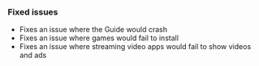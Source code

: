 ### Fixed issues
- Fixes an issue where the Guide would crash
- Fixes an issue where games would fail to install
- Fixes an issue where streaming video apps would fail to show videos and ads